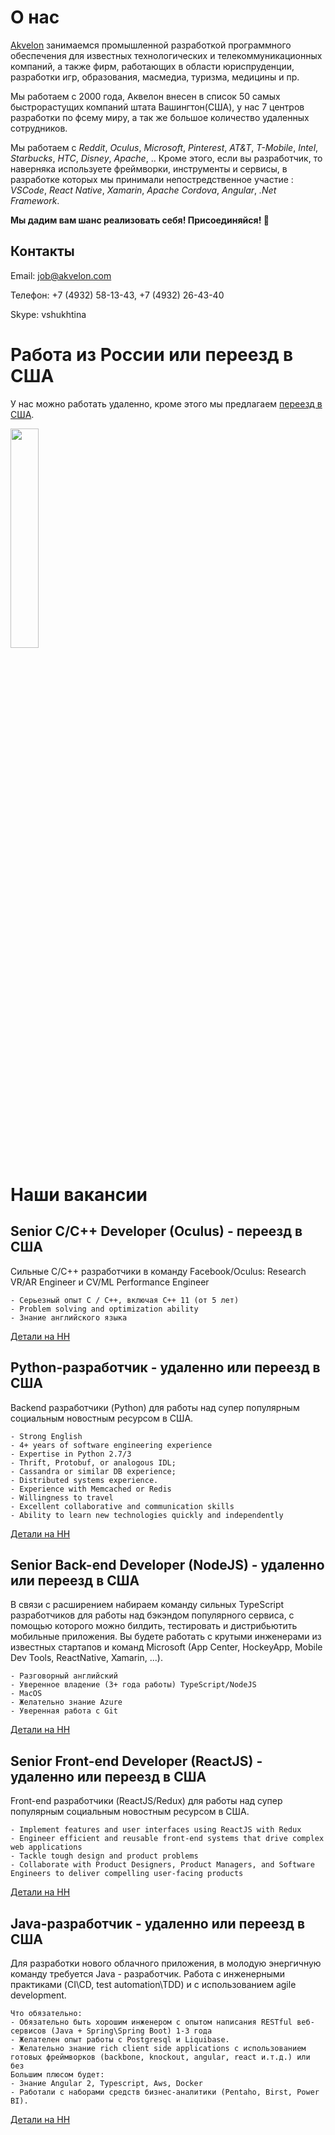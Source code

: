# О нас
[Akvelon](http://akvelon.com/) занимаемся промышленной разработкой программного обеспечения для известных технологических и телекоммуникационных компаний, а также фирм, работающих в области юриспруденции, разработки игр, образования, масмедиа, туризма, медицины и пр.

Мы работаем с 2000 года, Аквелон внесен в список 50 самых быстрорастущих компаний штата Вашингтон(США), у нас 7 центров разработки по фсему миру, а так же большое количество удаленных сотрудников.

Мы работаем с *Reddit*, *Oculus*, *Microsoft*, *Pinterest*, *AT&T*, *T-Mobile*, *Intel*, *Starbucks*, *HTC*, *Disney*, *Apache*, .. Кроме этого, если вы разработчик, то наверняка используете фреймворки, инструменты и сервисы, в разработке которых мы принимали непостредственное участие : *VSCode*, *React Native*, *Xamarin*, *Apache Cordova*, *Angular*, *.Net Framework*.

**Мы дадим вам шанс реализовать себя! Присоединяйся! :rocket:**

## Контакты
 Email: job@akvelon.com
 
 Телефон:  +7 (4932) 58-13-43, +7 (4932) 26-43-40
 
 Skype: vshukhtina

# Работа из России или переезд в США
У нас можно работать удаленно, кроме этого мы предлагаем [переезд в США](http://akvelon.com/relocation-fb052017/).

[<img src="http://akvelon.com/wp-content/uploads/2017/05/akvelon-relocation-en-01-700x366.png" width="30%"/>](http://akvelon.com/relocation-fb052017/)


# Наши вакансии

## Senior С/С++ Developer (Oculus) - переезд в США
Cильные С/C++ разработчики в команду Facebook/Oculus: Research VR/AR Engineer и CV/ML Performance Engineer
```
- Серьезный опыт С / С++, включая С++ 11 (от 5 лет)
- Problem solving and optimization ability
- Знание английского языка
```
[Детали на HH](https://ivanovo.hh.ru/vacancy/25629206)

## Python-разработчик - удаленно или переезд в США
Backend разработчики (Python) для работы над супер популярным социальным новостным ресурсом в США.
```
- Strong English
- 4+ years of software engineering experience
- Expertise in Python 2.7/3
- Thrift, Protobuf, or analogous IDL;
- Cassandra or similar DB experience;
- Distributed systems experience.
- Experience with Memcached or Redis
- Willingness to travel
- Excellent collaborative and communication skills
- Ability to learn new technologies quickly and independently
```
[Детали на HH](https://ivanovo.hh.ru/vacancy/25446075 )

## Senior Back-end Developer (NodeJS) - удаленно или переезд в США
В связи с расширением набираем команду сильных TypeScript разработчиков для работы над бэкэндом популярного сервиса, с помощью которого можно билдить, тестировать и дистрибьютить мобильные приложения. Вы будете работать с крутыми инженерами из известных стартапов и команд Microsoft (App Center, HockeyApp, Mobile Dev Tools, ReactNative, Xamarin, ...).
```
- Разговорный английский
- Уверенное владение (3+ года работы) TypeScript/NodeJS
- MacOS
- Желательно знание Azure
- Уверенная работа с Git
```
[Детали на HH](https://novosibirsk.hh.ru/vacancy/25853979)

## Senior Front-end Developer (ReactJS) - удаленно или переезд в США
Front-end разработчики (ReactJS/Redux) для работы над супер популярным социальным новостным ресурсом в США.
```
- Implement features and user interfaces using ReactJS with Redux
- Engineer efficient and reusable front-end systems that drive complex web applications
- Tackle tough design and product problems
- Collaborate with Product Designers, Product Managers, and Software Engineers to deliver compelling user-facing products
```
[Детали на HH](https://ivanovo.hh.ru/vacancy/25446068)

## Java-разработчик - удаленно или переезд в США
Для разработки нового облачного приложения, в молодую энергичную команду требуется Java - разработчик. Работа с инженерными практиками (CI\CD, test automation\TDD) и с использованием agile development.
```
Что обязательно:
- Обязательно быть хорошим инженером c опытом написания RESTful веб-сервисов (Java + Spring\Spring Boot) 1-3 года
- Желателен опыт работы с Postgresql и Liquibase.
- Желательно знание rich client side applications с использованием готовых фреймворков (backbone, knockout, angular, react и.т.д.) или без
Большим плюсом будет:
- Знание Angular 2, Typescript, Aws, Docker
- Работали с наборами средств бизнес-аналитики (Pentaho, Birst, Power BI).
```
[Детали на HH](https://ivanovo.hh.ru/vacancy/25647643)
